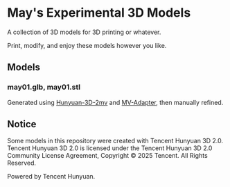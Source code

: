 # May's Experimental 3D Models
A collection of 3D models for 3D printing or whatever.

Print, modify, and enjoy these models however you like.

## Models
### may01.glb, may01.stl
Generated using [Hunyuan-3D-2mv](https://github.com/Tencent/Hunyuan3D-2) and [MV-Adapter](https://github.com/huanngzh/MV-Adapter), then manually refined.

## Notice
Some models in this repository were created with Tencent Hunyuan 3D 2.0. Tencent Hunyuan 3D 2.0 is licensed under the Tencent Hunyuan 3D 2.0 Community License Agreement, Copyright © 2025 Tencent. All Rights Reserved.

Powered by Tencent Hunyuan.
